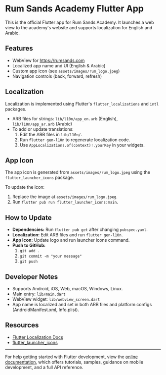 
# Rum Sands Academy Flutter App

This is the official Flutter app for Rum Sands Academy. It launches a web view to the academy's website and supports localization for English and Arabic.

## Features

- WebView for https://rumsands.com
- Localized app name and UI (English & Arabic)
- Custom app icon (see `assets/images/rum_logo.jpeg`)
- Navigation controls (back, forward, refresh)

## Localization

Localization is implemented using Flutter's `flutter_localizations` and `intl` packages.

- ARB files for strings: `lib/l10n/app_en.arb` (English), `lib/l10n/app_ar.arb` (Arabic)
- To add or update translations:
  1. Edit the ARB files in `lib/l10n/`.
  2. Run `flutter gen-l10n` to regenerate localization code.
  3. Use `AppLocalizations.of(context)!.yourKey` in your widgets.

## App Icon

The app icon is generated from `assets/images/rum_logo.jpeg` using the `flutter_launcher_icons` package.

To update the icon:
1. Replace the image at `assets/images/rum_logo.jpeg`.
2. Run `flutter pub run flutter_launcher_icons:main`.

## How to Update

- **Dependencies:** Run `flutter pub get` after changing `pubspec.yaml`.
- **Localization:** Edit ARB files and run `flutter gen-l10n`.
- **App Icon:** Update logo and run launcher icons command.
- **Push to GitHub:**
  1. `git add .`
  2. `git commit -m "your message"`
  3. `git push`

## Developer Notes

- Supports Android, iOS, Web, macOS, Windows, Linux.
- Main entry: `lib/main.dart`
- WebView widget: `lib/webview_screen.dart`
- App name is localized and set in both ARB files and platform configs (AndroidManifest.xml, Info.plist).

## Resources

- [Flutter Localization Docs](https://docs.flutter.dev/development/accessibility-and-localization/internationalization)
- [flutter_launcher_icons](https://pub.dev/packages/flutter_launcher_icons)

---
For help getting started with Flutter development, view the [online documentation](https://docs.flutter.dev/), which offers tutorials, samples, guidance on mobile development, and a full API reference.
